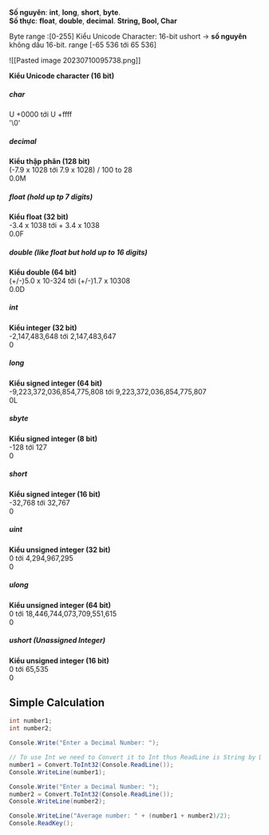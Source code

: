 **Số nguyên**: **int**, **long**, **short**, **byte**.  
**Số thực**: **float**, **double**, **decimal**.
**String, Bool, Char**

Byte range :[0-255]
Kiểu Unicode Character: 16-bit
	ushort -> **số nguyên** không dấu 16-bit.
	range [-65 536 tới 65 536]

![[Pasted image 20230710095738.png]]

**Kiểu Unicode character (16 bit)**  
##### char
U +0000 tới U +ffff  
'\0'  

##### decimal  
**Kiểu thập phân (128 bit)**  
(-7.9 x 1028 tới 7.9 x 1028) / 100 to 28  
0.0M  

##### float  (hold up tp 7 digits)
**Kiểu float (32 bit)**  
-3.4 x 1038 tới + 3.4 x 1038  
0.0F  

##### double (like float but hold up to 16 digits)  
**Kiểu double (64 bit)**  
(+/-)5.0 x 10-324 tới (+/-)1.7 x 10308  
0.0D  

##### int  
**Kiểu integer (32 bit)**  
-2,147,483,648 tới 2,147,483,647  
0  

##### long  
**Kiểu signed integer (64 bit)**  
-9,223,372,036,854,775,808 tới 9,223,372,036,854,775,807  
0L  

##### sbyte  
**Kiểu signed integer (8 bit)**  
-128 tới 127  
0

##### short  
**Kiểu signed integer (16 bit)**  
-32,768 tới 32,767  
0  

##### uint  
**Kiểu unsigned integer (32 bit)**  
0 tới 4,294,967,295  
0  

##### ulong  
**Kiểu unsigned integer (64 bit)**  
0 tới 18,446,744,073,709,551,615  
0  

##### ushort  (Unassigned Integer) 
**Kiểu unsigned integer (16 bit)**  
0 tới 65,535  
0

## Simple Calculation
```cs
int number1;
int number2;

Console.Write("Enter a Decimal Number: ");

// To use Int we need to Convert it to Int thus ReadLine is String by Default 
number1 = Convert.ToInt32(Console.ReadLine());
Console.WriteLine(number1);

Console.Write("Enter a Decimal Number: ");
number2 = Convert.ToInt32(Console.ReadLine());
Console.WriteLine(number2);

Console.WriteLine("Average number: " + (number1 + number2)/2);
Console.ReadKey();
```
